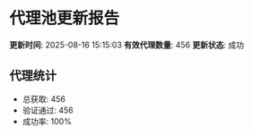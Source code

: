 # 代理池更新报告

**更新时间**: 2025-08-16 15:15:03
**有效代理数量**: 456
**更新状态**:  成功

## 代理统计
- 总获取: 456
- 验证通过: 456
- 成功率: 100%
